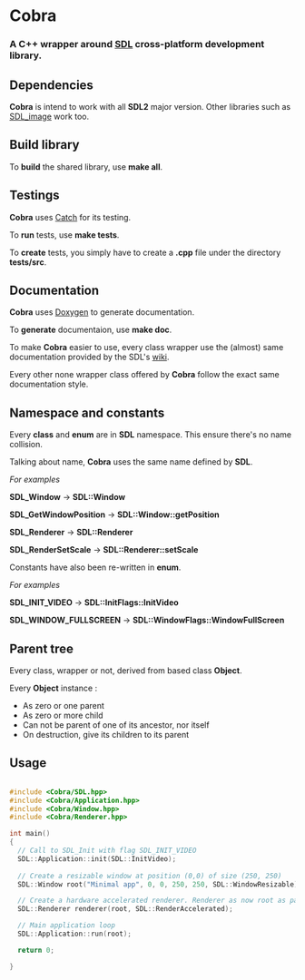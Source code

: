 #  Cobra

### A **C++** wrapper around [SDL](https://www.libsdl.org/) cross-platform development library.


## Dependencies
**Cobra** is intend to work with all **SDL2** major version.
Other libraries such as [SDL_image](https://www.libsdl.org/projects/SDL_image/) work too.

## Build library
To **build** the shared library, use **make all**.

## Testings
 **Cobra** uses [Catch](https://github.com/philsquared/Catch) for its testing.

To **run** tests, use **make tests**.

To **create** tests, you simply have to create a **.cpp** file under the directory **tests/src**. 

## Documentation

**Cobra** uses [Doxygen](http://www.stack.nl/~dimitri/doxygen/) to generate documentation.

To **generate** documentaion, use **make doc**.

To make **Cobra** easier to use, every class wrapper use the (almost) same 
documentation provided by the SDL's [wiki](https://wiki.libsdl.org/).

Every other none wrapper class offered by **Cobra** follow the exact same documentation style.

## Namespace and constants

Every **class** and **enum** are in **SDL** namespace. This ensure there's
no name collision. 

Talking about name, **Cobra** uses the same name defined by  **SDL**.

*For examples*

 **SDL_Window** -> **SDL::Window**
 
**SDL_GetWindowPosition** -> **SDL::Window::getPosition**

**SDL_Renderer** -> **SDL::Renderer**

**SDL_RenderSetScale** -> **SDL::Renderer::setScale**

Constants have also been re-written in **enum**.

*For examples*

**SDL_INIT_VIDEO** -> **SDL::InitFlags::InitVideo**

**SDL_WINDOW_FULLSCREEN** -> **SDL::WindowFlags::WindowFullScreen**


## Parent tree

Every class, wrapper or not, derived from based class **Object**. 

Every **Object** instance :

- As zero or one parent
- As zero or more child
- Can not be parent of one of its ancestor, nor itself
- On destruction, give its children to its parent


## Usage

~~~C++

#include <Cobra/SDL.hpp>
#include <Cobra/Application.hpp>
#include <Cobra/Window.hpp>
#include <Cobra/Renderer.hpp>

int main()
{
  // Call to SDL_Init with flag SDL_INIT_VIDEO
  SDL::Application::init(SDL::InitVideo);
  
  // Create a resizable window at position (0,0) of size (250, 250)
  SDL::Window root("Minimal app", 0, 0, 250, 250, SDL::WindowResizable);

  // Create a hardware accelerated renderer. Renderer as now root as parent.
  SDL::Renderer renderer(root, SDL::RenderAccelerated);

  // Main application loop
  SDL::Application::run(root);

  return 0;

}

~~~

